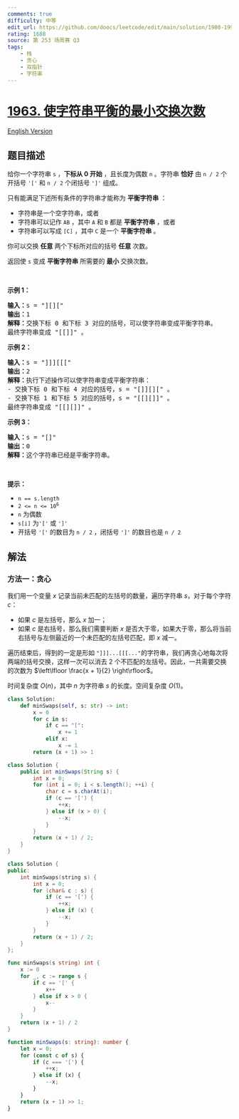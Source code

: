 ```yaml
---
comments: true
difficulty: 中等
edit_url: https://github.com/doocs/leetcode/edit/main/solution/1900-1999/1963.Minimum%20Number%20of%20Swaps%20to%20Make%20the%20String%20Balanced/README.md
rating: 1688
source: 第 253 场周赛 Q3
tags:
    - 栈
    - 贪心
    - 双指针
    - 字符串
---
```


<!-- problem:start -->

# [1963. 使字符串平衡的最小交换次数](https://leetcode.cn/problems/minimum-number-of-swaps-to-make-the-string-balanced)

[English Version](/solution/1900-1999/1963.Minimum%20Number%20of%20Swaps%20to%20Make%20the%20String%20Balanced/README_EN.md)

## 题目描述

<!-- description:start -->

<p>给你一个字符串 <code>s</code> ，<strong>下标从 0 开始</strong> ，且长度为偶数 <code>n</code> 。字符串 <strong>恰好</strong> 由 <code>n / 2</code> 个开括号 <code>'['</code> 和 <code>n / 2</code> 个闭括号 <code>']'</code> 组成。</p>

<p>只有能满足下述所有条件的字符串才能称为 <strong>平衡字符串</strong> ：</p>

<ul>
	<li>字符串是一个空字符串，或者</li>
	<li>字符串可以记作 <code>AB</code> ，其中 <code>A</code> 和 <code>B</code> 都是 <strong>平衡字符串</strong> ，或者</li>
	<li>字符串可以写成 <code>[C]</code> ，其中 <code>C</code> 是一个 <strong>平衡字符串</strong> 。</li>
</ul>

<p>你可以交换 <strong>任意</strong> 两个下标所对应的括号 <strong>任意</strong> 次数。</p>

<p>返回使<em> </em><code>s</code> 变成 <strong>平衡字符串</strong> 所需要的 <strong>最小</strong> 交换次数。</p>

<p>&nbsp;</p>

<p><strong>示例 1：</strong></p>

<pre>
<strong>输入：</strong>s = "][]["
<strong>输出：</strong>1
<strong>解释：</strong>交换下标 0 和下标 3 对应的括号，可以使字符串变成平衡字符串。
最终字符串变成 "[[]]" 。
</pre>

<p><strong>示例 2：</strong></p>

<pre>
<strong>输入：</strong>s = "]]][[["
<strong>输出：</strong>2
<strong>解释：</strong>执行下述操作可以使字符串变成平衡字符串：
- 交换下标 0 和下标 4 对应的括号，s = "[]][][" 。
- 交换下标 1 和下标 5 对应的括号，s = "[[][]]" 。
最终字符串变成 "[[][]]" 。
</pre>

<p><strong>示例 3：</strong></p>

<pre>
<strong>输入：</strong>s = "[]"
<strong>输出：</strong>0
<strong>解释：</strong>这个字符串已经是平衡字符串。
</pre>

<p>&nbsp;</p>

<p><strong>提示：</strong></p>

<ul>
	<li><code>n == s.length</code></li>
	<li><code>2 &lt;= n &lt;= 10<sup>6</sup></code></li>
	<li><code>n</code> 为偶数</li>
	<li><code>s[i]</code> 为<code>'['</code> 或 <code>']'</code></li>
	<li>开括号 <code>'['</code> 的数目为 <code>n / 2</code> ，闭括号 <code>']'</code> 的数目也是 <code>n / 2</code></li>
</ul>

<!-- description:end -->

## 解法

<!-- solution:start -->

### 方法一：贪心

我们用一个变量 $x$ 记录当前未匹配的左括号的数量，遍历字符串 $s$，对于每个字符 $c$：

-   如果 $c$ 是左括号，那么 $x$ 加一；
-   如果 $c$ 是右括号，那么我们需要判断 $x$ 是否大于零，如果大于零，那么将当前右括号与左侧最近的一个未匹配的左括号匹配，即 $x$ 减一。

遍历结束后，得到的一定是形如 `"]]]...[[[..."`的字符串，我们再贪心地每次将两端的括号交换，这样一次可以消去 $2$ 个不匹配的左括号。因此，一共需要交换的次数为 $\left\lfloor \frac{x + 1}{2} \right\rfloor$。

时间复杂度 $O(n)$，其中 $n$ 为字符串 $s$ 的长度。空间复杂度 $O(1)$。

<!-- tabs:start -->

```python
class Solution:
    def minSwaps(self, s: str) -> int:
        x = 0
        for c in s:
            if c == "[":
                x += 1
            elif x:
                x -= 1
        return (x + 1) >> 1
```

```java
class Solution {
    public int minSwaps(String s) {
        int x = 0;
        for (int i = 0; i < s.length(); ++i) {
            char c = s.charAt(i);
            if (c == '[') {
                ++x;
            } else if (x > 0) {
                --x;
            }
        }
        return (x + 1) / 2;
    }
}
```

```cpp
class Solution {
public:
    int minSwaps(string s) {
        int x = 0;
        for (char& c : s) {
            if (c == '[') {
                ++x;
            } else if (x) {
                --x;
            }
        }
        return (x + 1) / 2;
    }
};
```

```go
func minSwaps(s string) int {
	x := 0
	for _, c := range s {
		if c == '[' {
			x++
		} else if x > 0 {
			x--
		}
	}
	return (x + 1) / 2
}
```

```ts
function minSwaps(s: string): number {
    let x = 0;
    for (const c of s) {
        if (c === '[') {
            ++x;
        } else if (x) {
            --x;
        }
    }
    return (x + 1) >> 1;
}
```

<!-- tabs:end -->

<!-- solution:end -->

<!-- problem:end -->
